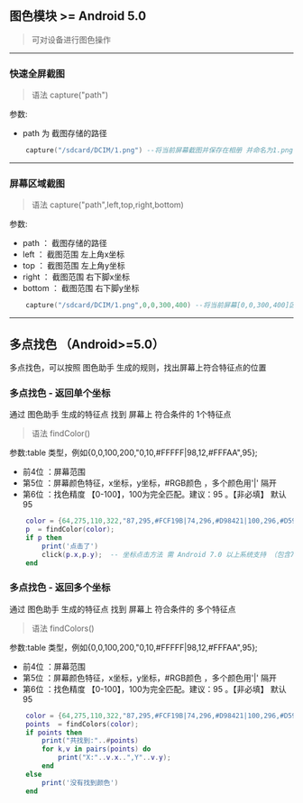 ## 图色模块 >= Android 5.0
>  可对设备进行图色操作

---
### 快速全屏截图

>语法 capture("path") 

参数:
- path 为 截图存储的路径

```lua 
    capture("/sdcard/DCIM/1.png") --将当前屏幕截图并保存在相册 并命名为1.png
```
--- 
### 屏幕区域截图

>语法 capture("path",left,top,right,bottom) 

参数:
- path ： 截图存储的路径
- left ： 截图范围 左上角x坐标
- top ： 截图范围 左上角y坐标
- right ： 截图范围 右下脚x坐标
- bottom ： 截图范围 右下脚y坐标

```lua 
    capture("/sdcard/DCIM/1.png",0,0,300,400) --将当前屏幕[0,0,300,400]区域 截图并保存在相册 并命名为1.png
```
--- 
## 多点找色 （Android>=5.0）
多点找色，可以按照 图色助手 生成的规则，找出屏幕上符合特征点的位置

### 多点找色 - 返回单个坐标
通过 图色助手 生成的特征点 找到 屏幕上 符合条件的 1个特征点
> 语法 findColor() 

参数:table 类型，例如{0,0,100,200,"0,10,#FFFFF|98,12,#FFFAA",95};
- 前4位 ：屏幕范围
- 第5位 ：屏幕颜色特征，x坐标，y坐标，#RGB颜色 ，多个颜色用'|' 隔开
- 第6位 ：找色精度 【0-100】，100为完全匹配。建议：95 。【非必填】 默认 95 

```lua 
    color = {64,275,110,322,"87,295,#FCF19B|74,296,#D98421|100,296,#D5912C|101,297,#CF8B29|86,311,#E9C135",95}; 
    p  = findColor(color); 
    if p then 
        print('点击了')
        click(p.x,p.y);  -- 坐标点击方法 需 Android 7.0 以上系统支持 （包含7.0）
    end
```


### 多点找色 - 返回多个坐标
通过 图色助手 生成的特征点 找到 屏幕上 符合条件的 多个特征点
> 语法 findColors() 

参数:table 类型，例如{0,0,100,200,"0,10,#FFFFF|98,12,#FFFAA",95};
- 前4位 ：屏幕范围
- 第5位 ：屏幕颜色特征，x坐标，y坐标，#RGB颜色 ，多个颜色用'|' 隔开
- 第6位 ：找色精度 【0-100】，100为完全匹配。建议：95 。【非必填】 默认 95 

```lua 
    color = {64,275,110,322,"87,295,#FCF19B|74,296,#D98421|100,296,#D5912C|101,297,#CF8B29|86,311,#E9C135",95}; 
    points  = findColors(color); 
    if points then 
        print("共找到:"..#points)
        for k,v in pairs(points) do 
            print("X:"..v.x..",Y"..v.y);
        end
    else 
        print('没有找到颜色')
    end
```


 
